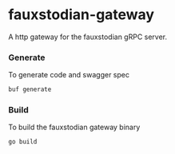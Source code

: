 # fauxstodian-gateway

A http gateway for the fauxstodian gRPC server.

### Generate

To generate code and swagger spec

```sh
buf generate
```

### Build

To build the fauxstodian gateway binary

```sh
go build
```